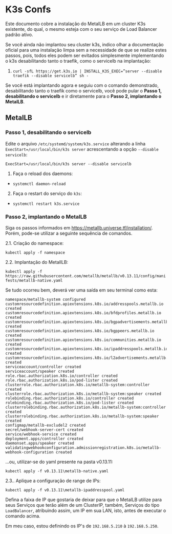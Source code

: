 # K3s Confs

Este documento cobre a instalação do MetalLB em um cluster K3s existente, do qual, o mesmo esteja com o seu serviço de Load Balancer padrão ativo.

Se você ainda não implantou seu cluster k3s, indico olhar a documentação oficial para uma instalação limpa sem a necessidade de que se realize estes passos, pois, todos eles podem ser evitados simplesmente implementando o k3s desabilitando tanto o traefik, como o servicelb na implantação:

1. `curl -sfL https://get.k3s.io | INSTALL_K3S_EXEC=”server --disable traefik --disable servicelb” sh -`

Se você está implantando agora e seguiu com o comando demonstrado, desabilitando tanto o traefik como o servicelb, você pode pular o **Passo 1, desabilitando o servicelb** e ir diretamente para o **Passo 2, implantando o MetalLB**.
## MetalLB

### Passo 1, desabilitando o servicelb
Edite o arquivo `/etc/systemd/system/k3s.service` alterando a linha `ExecStart=/usr/local/bin/k3s server` acrescentando a opção `--disable servicelb`:

```
ExecStart=/usr/local/bin/k3s server --disable servicelb
``` 

1. Faça o reload dos daemons:
  * `systemctl daemon-reload `

2. Faça o restart do serviço do `k3s`:
  * `systemctl restart k3s.service`

### Passo 2, implantando o MetalLB
Siga os passos informados em https://metallb.universe.tf/installation/. Porém, pode-se utilizar a seguinte sequência de comandos.

2.1.  Criação do namespace:

`kubectl apply -f namespace`

2.2. Implantação do MetallLB:

`kubectl apply -f https://raw.githubusercontent.com/metallb/metallb/v0.13.11/config/manifests/metallb-native.yaml`


Se tudo ocorreu bem, deverá ver uma saída em seu terminal como esta:

```
namespace/metallb-system configured
customresourcedefinition.apiextensions.k8s.io/addresspools.metallb.io created
customresourcedefinition.apiextensions.k8s.io/bfdprofiles.metallb.io created
customresourcedefinition.apiextensions.k8s.io/bgpadvertisements.metallb.io created
customresourcedefinition.apiextensions.k8s.io/bgppeers.metallb.io created
customresourcedefinition.apiextensions.k8s.io/communities.metallb.io created
customresourcedefinition.apiextensions.k8s.io/ipaddresspools.metallb.io created
customresourcedefinition.apiextensions.k8s.io/l2advertisements.metallb.io created
serviceaccount/controller created
serviceaccount/speaker created
role.rbac.authorization.k8s.io/controller created
role.rbac.authorization.k8s.io/pod-lister created
clusterrole.rbac.authorization.k8s.io/metallb-system:controller created
clusterrole.rbac.authorization.k8s.io/metallb-system:speaker created
rolebinding.rbac.authorization.k8s.io/controller created
rolebinding.rbac.authorization.k8s.io/pod-lister created
clusterrolebinding.rbac.authorization.k8s.io/metallb-system:controller created
clusterrolebinding.rbac.authorization.k8s.io/metallb-system:speaker created
configmap/metallb-excludel2 created
secret/webhook-server-cert created
service/webhook-service created
deployment.apps/controller created
daemonset.apps/speaker created
validatingwebhookconfiguration.admissionregistration.k8s.io/metallb-webhook-configuration created
```

...ou, utilizar-se do yaml presente na pasta v0.13.11:

`kubectl apply -f v0.13.11\metallb-native.yaml`

2.3.. Aplique a configuração de range de IPs:

`kubectl apply -f v0.13.11\metallb-ipaddresspool.yaml`

Defina a faixa de IP que gostaria de deixar para que o MetalLB utilize para seus Serviços que terão além de um ClusterIP, também, Serviços do tipo `LoadBalancer`, atribuindo assim, um IP em sua LAN, isto, antes de executar o comando acima.

Em meu caso, estou definindo os IP's de `192.168.5.210` à `192.168.5.250`.